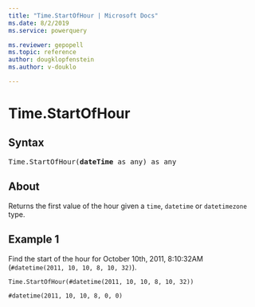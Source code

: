 ```yaml
---
title: "Time.StartOfHour | Microsoft Docs"
ms.date: 8/2/2019
ms.service: powerquery

ms.reviewer: gepopell
ms.topic: reference
author: dougklopfenstein
ms.author: v-douklo

---
```

# Time.StartOfHour

## Syntax

<pre>
Time.StartOfHour(<b>dateTime</b> as any) as any 
</pre>
  
## About  
Returns the first value of the hour given a `time`, `datetime` or `datetimezone` type.

## Example 1
Find the start of the hour for October 10th, 2011, 8:10:32AM (`#datetime(2011, 10, 10, 8, 10, 32)`).

```powerquery-m
Time.StartOfHour(#datetime(2011, 10, 10, 8, 10, 32))
```

`#datetime(2011, 10, 10, 8, 0, 0)`
